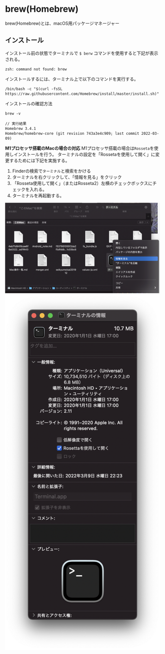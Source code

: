 # brew(Homebrew)
brew(Homebrew)とは、macOS用パッケージマネージャー

## インストール
インストール前の状態でターミナルで `$ berw` コマンドを使用すると下記が表示される。
```
zsh: command not found: brew
```
インストールするには、ターミナル上で以下のコマンドを実行する。
```
/bin/bash -c "$(curl -fsSL https://raw.githubusercontent.com/Homebrew/install/master/install.sh)"
```
インストールの確認方法
```
brew -v

// 実行結果
Homebrew 3.4.1
Homebrew/homebrew-core (git revision 743a3e4c909; last commit 2022-03-09)
```


**M1プロセッサ搭載のMacの場合の対応**
M1プロセッサ搭載の場合は`Rosseta`を使用しインストールを行う。
ターミナルの設定を「Rossetaを使用して開く」に変更するためには下記を実施する。
1. Finderの検索で`ターミナル`と検索をかける
2. ターミナルを右クリックして、「情報を見る」をクリック
3. 「Rosseta使用して開く」（またはRosseta2）左横のチェックボックスにチェックを入れる。
4. ターミナルを再起動する。
<img src="Picture/ScreenShot/ターミナルの情報を見る方法.png" width="600">
<img src="Picture/ScreenShot/ターミナルの情報.png" width="600">


